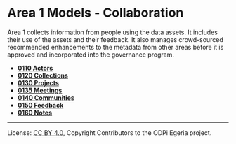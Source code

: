 <!-- SPDX-License-Identifier: CC-BY-4.0 -->
<!-- Copyright Contributors to the ODPi Egeria project. -->

# Area 1 Models - Collaboration

Area 1 collects information from people using the data assets.
It includes their use of the assets and their feedback.
It also manages crowd-sourced recommended enhancements to the
metadata from other areas before it is approved and incorporated
into the governance program.

* **[0110 Actors](0110-Actors.md)**
* **[0120 Collections](0120-Collections.md)**
* **[0130 Projects](0130-Projects.md)**
* **[0135 Meetings](0135-Meetings.md)**
* **[0140 Communities](0140-Communities.md)**
* **[0150 Feedback](0150-Feedback.md)**
* **[0160 Notes](0160-Notes.md)**


----
License: [CC BY 4.0](https://creativecommons.org/licenses/by/4.0/),
Copyright Contributors to the ODPi Egeria project.